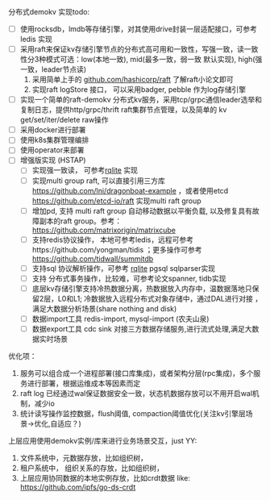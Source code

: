 分布式demokv 实现todo:

- [ ]  使用rocksdb，lmdb等存储引擎，对其使用drive封装一层适配接口，可参考ledis 实现
- [ ]  采用raft来保证kv存储引擎节点的分布式高可用和一致性，写强一致，读一致性分3种模式可选：low(本地一致), mid(最多一致，弱一致 默认实现), high(强一致，leader节点读)
    1. 采用简单上手的 [github.com/hashicorp/raft](http://github.com/hashicorp/raft) 了解raft小论文即可
    2. 实现raft logStore 接口， 可以采用badger, pebble 作为log存储引擎
- [ ]  实现一个简单的raft-demokv 分布式kv服务，采用tcp/grpc通信leader选举和复制日志，提供http/grpc/thrift raft集群节点管理，以及简单的 kv get/set/iter/delete raw操作
- [ ]  采用docker进行部署
- [ ]  使用k8s集群管理编排
- [ ]  使用operator来部署
- [ ]  增强版实现 (HSTAP)
    - [ ]  实现强一致读， 可参考[rqlite](https://github.com/rqlite/rqlite) 实现
    - [ ]  实现multi group raft, 可以直接引用三方库 https://github.com/lni/dragonboat-example ，或者使用etcd https://github.com/etcd-io/raft 实现multi raft group 
    - [ ]  增加pd, 支持 multi raft group 自动移动数据以平衡负载, 以及修复具有故障副本的raft group。参考：https://github.com/matrixorigin/matrixcube
    - [ ]  支持redis协议操作， 本地可参考ledis，远程可参考https://github.com/yongman/tidis ；更多操作可参考 https://github.com/tidwall/summitdb
    - [ ]  支持sql 协议解析操作，可参考 [rqlite](https://github.com/rqlite/rqlite) pgsql sqlparser实现
    - [ ]  支持 分布式事务操作，比较难，可参考论文spanner, tidb实现
    - [ ]  底层kv存储引擎支持冷热数据分离，热数据放入内存中，温数据落地只保留2层，L0和L1; 冷数据放入远程分布式对象存储中，通过DAL进行对接 ，满足大数据分析场景(share nothing and disk)
    - [ ]  数据import工具 redis-import, mysql-import (农夫山泉)
    - [ ]  数据export工具 cdc sink 对接三方数据存储服务,进行流式处理,满足大数据实时场景

优化项：

1. 服务可以组合成一个进程部署(接口库集成)，或者架构分层(rpc集成)，多个服务进行部署，根据运维成本等因素而定
2. raft log 已经通过wal保证数据安全一致，状态机数据存放可以不用开启wal机制，减少io
3. 统计读写操作监控数据，flush阈值, compaction阈值优化(关注kv引擎层场景->优化,自适应？)

上层应用使用demokv实例/库来进行业务场景交互，just YY:

1. 文件系统中，元数据存放，比如组织树，
2. 租户系统中， 组织关系的存放，比如组织树，
3. 上层应用协同数据的本地实例存放，比如crdt数据 like: https://github.com/ipfs/go-ds-crdt
